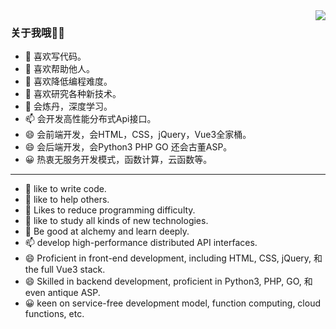 <img align="right" src="https://github-readme-stats.vercel.app/api?username=jiayouzl&show_icons=true&icon_color=805AD5&text_color=718096&bg_color=ffffff&hide_title=true" />

### 关于我哦🙎‍♂️

- 🔭 喜欢写代码。
- 🌱 喜欢帮助他人。
- 👯 喜欢降低编程难度。
- 🤔 喜欢研究各种新技术。
- 💬 会炼丹，深度学习。
- 📫 会开发高性能分布式Api接口。
- 😄 会前端开发，会HTML，CSS，jQuery，Vue3全家桶。
- 😄 会后端开发，会Python3 PHP GO 还会古董ASP。
- 😀 热衷无服务开发模式，函数计算，云函数等。

***

- 🔭 like to write code.
- 🌱 like to help others.
- 👯 Likes to reduce programming difficulty.
- 🤔 like to study all kinds of new technologies.
- 💬 Be good at alchemy and learn deeply.
- 📫 develop high-performance distributed API interfaces.
- 😄 Proficient in front-end development, including HTML, CSS, jQuery, 和 the full Vue3 stack.
- 😄 Skilled in backend development, proficient in Python3, PHP, GO, 和 even antique ASP.
- 😀 keen on service-free development model, function computing, cloud functions, etc.

